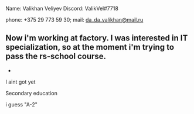 Name: Valikhan Veliyev Discord: ValikVel#7718

phone: +375 29 773 59 30; mail: da_da_valikhan@mail.ru

Now i'm working at factory. I was interested in IT specialization, so at the moment i'm trying to pass the rs-school course.
-
-
I aint got yet 

Secondary education 

i guess "A-2" 
